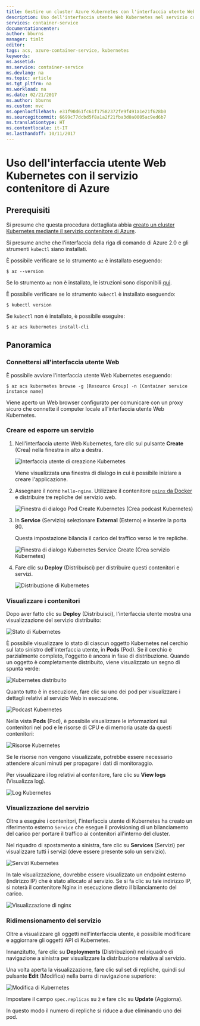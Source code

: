 ```yaml
---
title: Gestire un cluster Azure Kubernetes con l'interfaccia utente Web | Documentazione Microsoft
description: Uso dell'interfaccia utente Web Kubernetes nel servizio contenitore di Azure
services: container-service
documentationcenter: 
author: bburns
manager: timlt
editor: 
tags: acs, azure-container-service, kubernetes
keywords: 
ms.assetid: 
ms.service: container-service
ms.devlang: na
ms.topic: article
ms.tgt_pltfrm: na
ms.workload: na
ms.date: 02/21/2017
ms.author: bburns
ms.custom: mvc
ms.openlocfilehash: e31f90d61fc61f17582372fe9f491a1e21f628b0
ms.sourcegitcommit: 6699c77dcbd5f8a1a2f21fba3d0a0005ac9ed6b7
ms.translationtype: HT
ms.contentlocale: it-IT
ms.lasthandoff: 10/11/2017
---
```

# <a name="using-the-kubernetes-web-ui-with-azure-container-service"></a>Uso dell'interfaccia utente Web Kubernetes con il servizio contenitore di Azure

## <a name="prerequisites"></a>Prerequisiti
Si presume che questa procedura dettagliata abbia [creato un cluster Kubernetes mediante il servizio contenitore di Azure](container-service-kubernetes-walkthrough.md).


Si presume anche che l'interfaccia della riga di comando di Azure 2.0 e gli strumenti `kubectl` siano installati.

È possibile verificare se lo strumento `az` è installato eseguendo:

```console
$ az --version
```

Se lo strumento `az` non è installato, le istruzioni sono disponibili [qui](https://github.com/azure/azure-cli#installation).

È possibile verificare se lo strumento `kubectl` è installato eseguendo:

```console
$ kubectl version
```

Se `kubectl` non è installato, è possibile eseguire:

```console
$ az acs kubernetes install-cli
```

## <a name="overview"></a>Panoramica

### <a name="connect-to-the-web-ui"></a>Connettersi all'interfaccia utente Web
È possibile avviare l'interfaccia utente Web Kubernetes eseguendo:

```console
$ az acs kubernetes browse -g [Resource Group] -n [Container service instance name]
```

Viene aperto un Web browser configurato per comunicare con un proxy sicuro che connette il computer locale all'interfaccia utente Web Kubernetes.

### <a name="create-and-expose-a-service"></a>Creare ed esporre un servizio
1. Nell'interfaccia utente Web Kubernetes, fare clic sul pulsante **Create** (Crea) nella finestra in alto a destra.

    ![Interfaccia utente di creazione Kubernetes](./media/container-service-kubernetes-ui/create.png)

    Viene visualizzata una finestra di dialogo in cui è possibile iniziare a creare l'applicazione.

2. Assegnare il nome `hello-nginx`. Utilizzare il contenitore [ `nginx` da Docker](https://hub.docker.com/_/nginx/) e distribuire tre repliche del servizio web.

    ![Finestra di dialogo Pod Create Kubernetes (Crea podcast Kubernetes)](./media/container-service-kubernetes-ui/nginx.png)

3. In **Service** (Servizio) selezionare **External** (Esterno) e inserire la porta 80.

    Questa impostazione bilancia il carico del traffico verso le tre repliche.

    ![Finestra di dialogo Kubernetes Service Create (Crea servizio Kubernetes)](./media/container-service-kubernetes-ui/service.png)

4. Fare clic su **Deploy** (Distribuisci) per distribuire questi contenitori e servizi.

    ![Distribuzione di Kubernetes](./media/container-service-kubernetes-ui/deploy.png)

### <a name="view-your-containers"></a>Visualizzare i contenitori
Dopo aver fatto clic su **Deploy** (Distribuisci), l'interfaccia utente mostra una visualizzazione del servizio distribuito:

![Stato di Kubernetes](./media/container-service-kubernetes-ui/status.png)

È possibile visualizzare lo stato di ciascun oggetto Kubernetes nel cerchio sul lato sinistro dell'interfaccia utente, in **Pods** (Pod). Se il cerchio è parzialmente completo, l'oggetto è ancora in fase di distribuzione. Quando un oggetto è completamente distribuito, viene visualizzato un segno di spunta verde:

![Kubernetes distribuito](./media/container-service-kubernetes-ui/deployed.png)

Quanto tutto è in esecuzione, fare clic su uno dei pod per visualizzare i dettagli relativi al servizio Web in esecuzione.

![Podcast Kubernetes](./media/container-service-kubernetes-ui/pods.png)

Nella vista **Pods** (Pod), è possibile visualizzare le informazioni sui contenitori nel pod e le risorse di CPU e di memoria usate da questi contenitori:

![Risorse Kubernetes](./media/container-service-kubernetes-ui/resources.png)

Se le risorse non vengono visualizzate, potrebbe essere necessario attendere alcuni minuti per propagare i dati di monitoraggio.

Per visualizzare i log relativi al contenitore, fare clic su **View logs** (Visualizza log).

![Log Kubernetes](./media/container-service-kubernetes-ui/logs.png)

### <a name="viewing-your-service"></a>Visualizzazione del servizio
Oltre a eseguire i contenitori, l'interfaccia utente di Kubernetes ha creato un riferimento esterno `Service` che esegue il provisioning di un bilanciamento del carico per portare il traffico ai contenitori all'interno del cluster.

Nel riquadro di spostamento a sinistra, fare clic su **Services** (Servizi) per visualizzare tutti i servizi (deve essere presente solo un servizio).

![Servizi Kubernetes](./media/container-service-kubernetes-ui/service-deployed.png)

In tale visualizzazione, dovrebbe essere visualizzato un endpoint esterno (indirizzo IP) che è stato allocato al servizio.
Se si fa clic su tale indirizzo IP, si noterà il contenitore Nginx in esecuzione dietro il bilanciamento del carico.

![Visualizzazione di nginx](./media/container-service-kubernetes-ui/nginx-page.png)

### <a name="resizing-your-service"></a>Ridimensionamento del servizio
Oltre a visualizzare gli oggetti nell'interfaccia utente, è possibile modificare e aggiornare gli oggetti API di Kubernetes.

Innanzitutto, fare clic su **Deployments** (Distribuzioni) nel riquadro di navigazione a sinistra per visualizzare la distribuzione relativa al servizio.

Una volta aperta la visualizzazione, fare clic sul set di repliche, quindi sul pulsante **Edit** (Modifica) nella barra di navigazione superiore:

![Modifica di Kubernetes](./media/container-service-kubernetes-ui/edit.png)

Impostare il campo `spec.replicas` su `2` e fare clic su **Update** (Aggiorna).

In questo modo il numero di repliche si riduce a due eliminando uno dei pod.

 

